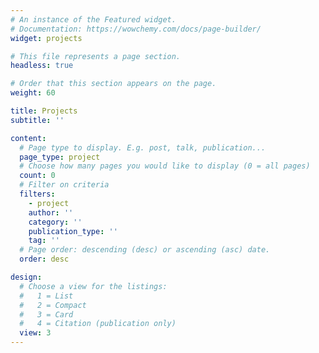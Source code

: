 ```yaml
---
# An instance of the Featured widget.
# Documentation: https://wowchemy.com/docs/page-builder/
widget: projects

# This file represents a page section.
headless: true

# Order that this section appears on the page.
weight: 60

title: Projects
subtitle: ''

content:
  # Page type to display. E.g. post, talk, publication...
  page_type: project
  # Choose how many pages you would like to display (0 = all pages)
  count: 0
  # Filter on criteria
  filters: 
    - project
    author: ''
    category: ''
    publication_type: ''
    tag: ''
  # Page order: descending (desc) or ascending (asc) date.
  order: desc

design:
  # Choose a view for the listings:
  #   1 = List
  #   2 = Compact
  #   3 = Card
  #   4 = Citation (publication only)
  view: 3
---
```

